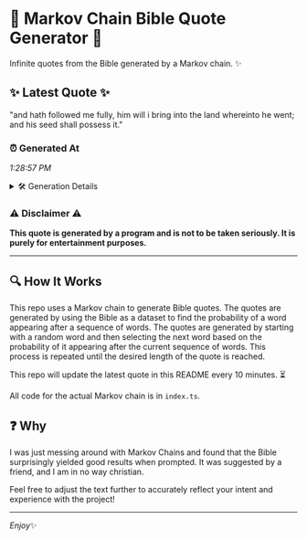 # 📖 Markov Chain Bible Quote Generator 📖

Infinite quotes from the Bible generated by a Markov chain. ✨

## ✨ Latest Quote ✨
"and hath followed me fully, him will i bring into the land whereinto he went; and his seed shall possess it."

### ⏰ Generated At
*1:28:57 PM*

<details>
    <summary>🛠️ Generation Details</summary>
    <p>
        <strong>🌱 Seed:</strong> and<br>
        <strong>🔄 Iterations:</strong> 20<br>
        <strong>📜 Context History:</strong><br>[ and ]: hath<br>[ and, hath ]: followed<br>[ and, hath, followed ]: me<br>[ and, hath, followed, me ]: fully,<br>[ and, hath, followed, me, fully, ]: him<br>[ and, hath, followed, me, fully,, him ]: will<br>[ hath, followed, me, fully,, him, will ]: i<br>[ followed, me, fully,, him, will, i ]: bring<br>[ me, fully,, him, will, i, bring ]: into<br>[ fully,, him, will, i, bring, into ]: the<br>[ him, will, i, bring, into, the ]: land<br>[ will, i, bring, into, the, land ]: whereinto<br>[ i, bring, into, the, land, whereinto ]: he<br>[ bring, into, the, land, whereinto, he ]: went;<br>[ into, the, land, whereinto, he, went; ]: and<br>[ the, land, whereinto, he, went;, and ]: his<br>[ land, whereinto, he, went;, and, his ]: seed<br>[ whereinto, he, went;, and, his, seed ]: shall<br>[ he, went;, and, his, seed, shall ]: possess<br>[ went;, and, his, seed, shall, possess ]: it.<br>
    </p>
</details>

### ⚠️ Disclaimer ⚠️
**This quote is generated by a program and is not to be taken seriously. It is purely for entertainment purposes.**

---

## 🔍 How It Works

This repo uses a Markov chain to generate Bible quotes. The quotes are generated by using the Bible as a dataset to find the probability of a word appearing after a sequence of words. The quotes are generated by starting with a random word and then selecting the next word based on the probability of it appearing after the current sequence of words. This process is repeated until the desired length of the quote is reached.

This repo will update the latest quote in this README every 10 minutes. ⏳

All code for the actual Markov chain is in `index.ts`.

## ❓ Why

I was just messing around with Markov Chains and found that the Bible surprisingly yielded good results when prompted. 
It was suggested by a friend, and I am in no way christian.

Feel free to adjust the text further to accurately reflect your intent and experience with the project!

---

*Enjoy*✨
